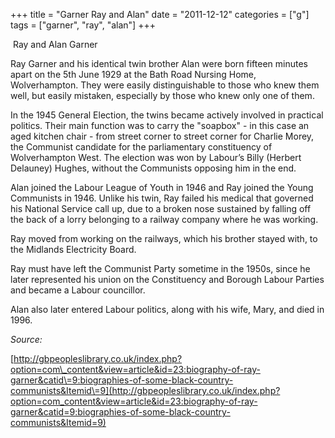 +++
title = "Garner Ray and Alan"
date = "2011-12-12"
categories = ["g"]
tags = ["garner", "ray", "alan"]
+++

 Ray and Alan Garner

Ray Garner and his identical twin brother Alan were born fifteen minutes apart on the 5th June 1929 at the Bath Road Nursing Home, Wolverhampton. They were easily distinguishable to those who knew them well, but easily mistaken, especially by those who knew only one of them.

In the 1945 General Election, the twins became actively involved in practical politics. Their main function was to carry the "soapbox" - in this case an aged kitchen chair - from street corner to street corner for Charlie Morey, the Communist candidate for the parliamentary constituency of Wolverhampton West. The election was won by Labour’s Billy (Herbert Delauney) Hughes, without the Communists opposing him in the end.

Alan joined the Labour League of Youth in 1946 and Ray joined the Young Communists in 1946. Unlike his twin, Ray failed his medical that governed his National Service call up, due to a broken nose sustained by falling off the back of a lorry belonging to a railway company where he was working.

Ray moved from working on the railways, which his brother stayed with, to the Midlands Electricity Board.

Ray must have left the Communist Party sometime in the 1950s, since he later represented his union on the Constituency and Borough Labour Parties and became a Labour councillor.

Alan also later entered Labour politics, along with his wife, Mary, and died in 1996.

_Source:_

[http://gbpeopleslibrary.co.uk/index.php?option=com\_content&view=article&id=23:biography-of-ray-garner&catid\=9:biographies-of-some-black-country-communists&Itemid\=9](http://gbpeopleslibrary.co.uk/index.php?option=com_content&view=article&id=23:biography-of-ray-garner&catid=9:biographies-of-some-black-country-communists&Itemid=9)
